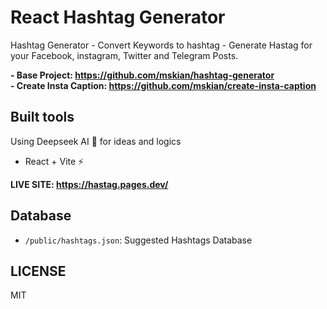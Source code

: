 # React Hashtag Generator

Hashtag Generator - Convert Keywords to hashtag - Generate Hastag for your Facebook, instagram, Twitter and Telegram Posts.  

**- Base Project: <https://github.com/mskian/hashtag-generator>**  
**- Create Insta Caption: <https://github.com/mskian/create-insta-caption>**  

## Built tools

Using Deepseek AI 🚀 for ideas and logics  

- React + Vite ⚡  

**LIVE SITE: <https://hastag.pages.dev/>**  

## Database

- `/public/hashtags.json`: Suggested Hashtags Database  

## LICENSE

MIT
